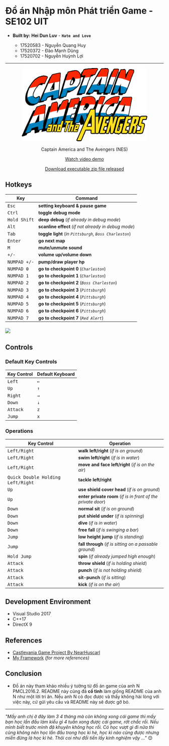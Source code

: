 # **Đồ án Nhập môn Phát triển Game - SE102 UIT**

* __Built by: Hei Dun Luv__ -  __`Hate and Love`__ 
  
    * 17520583 - Nguyễn Quang Huy
    * 17520372 - Đào Mạnh Dũng
    * 17520702 - Nguyễn Huỳnh Lợi  
---
<p align="center"> <img src ="Github/Logo.png" /> </p>
<p align="center"> Captain America and The Avengers (NES) </p>
<p align="center"><a href="https://www.youtube.com/watch?v=opvoS4-yUgg">Watch video demo</a></p>
<p align="center"><a href="https://github.com/loia5tqd001/SE102-UIT-Game-Captain-America-and-The-Avengers/releases">Download executable zip file released</a></p>

## **Hotkeys**
| Key | Command |
|-----|---------|
| <kbd>Esc</kbd> | __setting keyboard & pause game__ |
| <kbd>Ctrl</kbd> | __toggle debug mode__ | 
| <kbd>Hold Shift</kbd> | __deep debug__ (_if already in debug mode_) |
| <kbd>Alt</kbd> | __scanline effect__ (_if not already in debug mode_) |
| <kbd>Tab</kbd> | __toggle light__ (_in `Pittsburgh`, `Boss Charleston`_) |
| <kbd>Enter</kbd> | __go next map__ |
| <kbd>M</kbd> | __mute/unmute sound__ |
| <kbd>+/-</kbd> | __volume up/volume down__ |
| <kbd>NUMPAD +/-</kbd> | __pump/draw player hp__ |
| <kbd>NUMPAD 0</kbd> | __go to checkpoint 0__ (_`Charleston`_) |
| <kbd>NUMPAD 1</kbd> | __go to checkpoint 1__ (_`Charleston`_) |
| <kbd>NUMPAD 2</kbd> | __go to checkpoint 2__ (_`Boss Charleston`_) |
| <kbd>NUMPAD 3</kbd> | __go to checkpoint 3__ (_`Pittsburgh`_) |
| <kbd>NUMPAD 4</kbd> | __go to checkpoint 4__ (_`Pittsburgh`_) |
| <kbd>NUMPAD 5</kbd> | __go to checkpoint 5__ (_`Pittsburgh`_) |
| <kbd>NUMPAD 6</kbd> | __go to checkpoint 6__ (_`Pittsburgh`_) |
| <kbd>NUMPAD 7</kbd> | __go to checkpoint 7__ (_`Red Alert`_) |

####
<img src="Github/HotkeyDemo.gif" />

## **Controls**
### **Default Key Controls**
| Key Control | Default Keyboard |
|-------------|------------------|
| <kbd>Left</kbd> | <kbd>←</kbd> |
| <kbd>Up</kbd> | <kbd>↑</kbd> | 
| <kbd>Right</kbd> | <kbd>→</kbd> | 
| <kbd>Down</kbd> | <kbd>↓</kbd> | 
| <kbd>Attack</kbd> | <kbd>z</kbd> |
| <kbd>Jump</kbd> | <kbd>x</kbd> |

### **Operations**
| Key Control | Operation |
|------------|-----------|
| <kbd>Left/Right</kbd> | __walk left/right__ (_if is on ground_) |
| <kbd>Left/Right</kbd> | __swim left/right__ (_if is in water_) |
| <kbd>Left/Right</kbd> | __move and face left/right__ (_if is on the air_) |
| <kbd>Quick Double Holding Left/Right</kbd> | __tackle left/right__ |
| <kbd>Up</kbd> | __use shield cover head__ (_if is on ground_) |
| <kbd>Up</kbd> | __enter private room__ (_if is in front of the private door_) |
| <kbd>Down</kbd> | __normal sit__ (_if is on ground_) |
| <kbd>Down</kbd> | __put shield under__ (_if is spinning_) |
| <kbd>Down</kbd> | __dive__ (_if is in water_) |
| <kbd>Down</kbd> | __free fall__ (_if is swinging a bar_) |
| <kbd>Jump</kbd> | __low height jump__ (_if is standing_) |
| <kbd>Jump</kbd> | __fall through__ (_if is sitting on a passable ground_) |
| <kbd>Hold Jump</kbd> | __spin__ (_if already jumped high enough_) |
| <kbd>Attack</kbd> | __throw shield__ (_if is holding shield_) |
| <kbd>Attack</kbd> | __punch__ (_if is not holding shield_) |
| <kbd>Attack</kbd> | __sit-punch__ (_if is sitting_) |
| <kbd>Attack</kbd> | __kick__ (_if is on the air_) |
            
## **Development Environment**
* Visual Studio 2017
* C++17
* DirectX 9

## **References**
* [Castlevania Game Project By NearHuscarl](https://github.com/NearHuscarl/Castlevania)
* [My Framework](https://github.com/loia5tqd001/Game-FrameWork) _(for more references)_   
  
## **Conclusion**
- Đồ án này tham khảo nhiều ý tưởng từ đồ án game của anh N PMCL2016.2. README này cũng đã __cố tình__ làm giống README của anh N như một lời tri ân. Nếu anh N có đọc được và thấy không hài lòng với việc này, cứ gửi yêu cầu và README này sẽ được gỡ bỏ.
---
*"Mấy anh chị ở đây làm 3 4 tháng mà còn không xong cái game thì mấy bạn học lần đầu làm kiểu gì 4 tuần xong được cái game, rớt chắc rồi. Nếu mình biết trước mình đã khuyên không học rồi. Có học vượt gì đi nữa thì cũng không nên học lần đầu trong học kì hè, học kì nào cũng được nhưng miễn đừng là học kì hè. Thôi coi như đổi tiền lấy kinh nghiệm vậy ..."*
:blush: